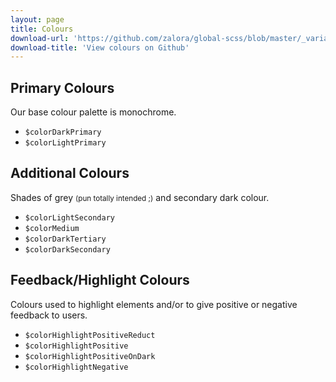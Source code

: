 ```yaml
---
layout: page
title: Colours
download-url: 'https://github.com/zalora/global-scss/blob/master/_variables.scss'
download-title: 'View colours on Github'
---
```


## Primary Colours

Our base colour palette is monochrome.

<ul class="color-palette ui-listUnstyled grid">
    <li class="grid__col grid__col--narrow color-palette__color">
        <div class="mrm color-palette__color__sample colorDarkPrimary"></div>
        <code class="mts ui-inlineBlock color-palette__color__variablename">$colorDarkPrimary</code>
    </li>
    <li class="grid__col grid__col--narrow color-palette__color color colorLightPrimary">
        <div class="mrm color-palette__color__sample colorLightPrimary border"></div>
        <code class="mts ui-inlineBlock color-palette__color__variablename">$colorLightPrimary</code>
    </li>
</ul>

## Additional Colours

Shades of grey <small>(pun totally intended ;)</small> and secondary dark colour.

<ul class="color-palette ui-listUnstyled grid">
    <li class="grid__col grid__col--narrow color-palette__color">
        <div class="mrm color-palette__color__sample colorLightSecondary"></div>
        <code class="mts ui-inlineBlock color-palette__color__variablename">$colorLightSecondary</code>
    </li>
    <li class="grid__col grid__col--narrow color-palette__color">
        <div class="mrm color-palette__color__sample colorMedium"></div>
        <code class="mts ui-inlineBlock color-palette__color__variablename">$colorMedium</code>
    </li>
    <li class="grid__col grid__col--narrow color-palette__color">
        <div class="mrm color-palette__color__sample colorDarkTertiary"></div>
        <code class="mts ui-inlineBlock color-palette__color__variablename">$colorDarkTertiary</code>
    </li>
    <li class="grid__col grid__col--narrow color-palette__color">
        <div class="mrm color-palette__color__sample colorDarkSecondary"></div>
        <code class="mts ui-inlineBlock color-palette__color__variablename">$colorDarkSecondary</code>
    </li>
</ul>

## Feedback/Highlight Colours

Colours used to highlight elements and/or to give positive or negative feedback to users.

<ul class="color-palette ui-listUnstyled grid">
    <li class="grid__col grid__col--narrow color-palette__color">
        <div class="mrm color-palette__color__sample colorHighlightPositiveReduct"></div>
        <code class="mts ui-inlineBlock color-palette__color__variablename">$colorHighlightPositiveReduct</code>
    </li>
    <li class="grid__col grid__col--narrow color-palette__color">
        <div class="mrm color-palette__color__sample colorHighlightPositive"></div>
        <code class="mts ui-inlineBlock color-palette__color__variablename">$colorHighlightPositive</code>
    </li>
    <li class="grid__col grid__col--narrow color-palette__color">
        <div class="mrm color-palette__color__sample colorHighlightPositiveOnDark"></div>
        <code class="mts ui-inlineBlock color-palette__color__variablename">$colorHighlightPositiveOnDark</code>
    </li>
    <li class="grid__col grid__col--narrow color-palette__color">
        <div class="mrm color-palette__color__sample colorHighlightNegative"></div>
        <code class="mts ui-inlineBlock color-palette__color__variablename">$colorHighlightNegative</code>
    </li>
</ul>
